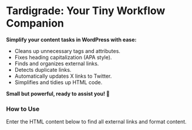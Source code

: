 # Tardigrade: Your Tiny Workflow Companion

**Simplify your content tasks in WordPress with ease:**

- Cleans up unnecessary tags and attributes.  
- Fixes heading capitalization (APA style).  
- Finds and organizes external links.  
- Detects duplicate links.  
- Automatically updates X links to Twitter.  
- Simplifies and tidies up HTML code.

**Small but powerful, ready to assist you! 🚀**

### How to Use

Enter the HTML content below to find all external links and format content.

